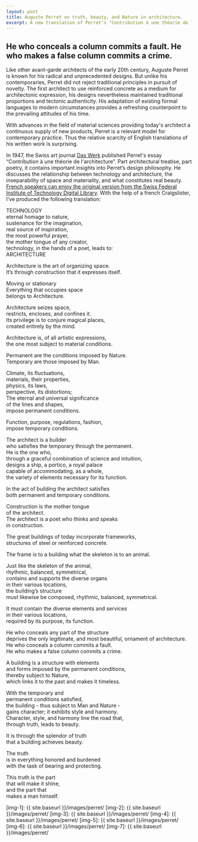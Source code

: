 ```yaml
---
layout: post
title: Auguste Perret on truth, beauty, and Nature in architecture.
excerpt: A new translation of Perret's "Contribution à une théorie de l'architecture"
---
```


## He who conceals a column commits a fault. He who makes a false column commits a crime.

Like other avant-garde architects of the early 20th century, Auguste Perret is known for his radical and unprecedented designs. But unlike his contemporaries, Perret did not reject traditional principles in pursuit of novelty. The first architect to use reinforced concrete as a medium for architectonic expression, his designs nevertheless maintained traditional proportions and tectonic authenticity. His adaptation of existing formal languages to modern circumstances provides a refreshing counterpoint to the prevailing attitudes of his time.

With advances in the field of material sciences providing today's architect a continuous supply of new products, Perret is a relevant model for contemporary practice. Thus the relative scarcity of English translations of his written work is surprising.

In 1947, the Swiss art journal [Das Werk][lnk-1] published Perret's essay “Contribution à une théorie de l'architecture”. Part architectural treatise, part poetry, it contains important insights into Perret’s design philosophy. He discusses the relationship between technology and architecture, the inseparability of space and materiality, and what constitutes real beauty. [French speakers can enjoy the original version from the Swiss Federal Institute of Technology Digital Library][lnk-2]. With the help of a french Craigslister, I’ve produced the following translation:

TECHNOLOGY  
eternal homage to nature,  
sustenance for the imagination,  
real source of inspiration,  
the most powerful prayer,  
the mother tongue of any creator,  
technology, in the hands of a poet, leads to:  
ARCHITECTURE

Architecture is the art of organizing space.  
It’s through construction that it expresses itself.  

Moving or stationary  
Everything that occupies space  
belongs to Architecture.

Architecture seizes space,  
restricts, encloses, and confines it.  
Its privilege is to conjure magical places,  
created entirely by the mind.

Architecture is, of all artistic expressions,  
the one most subject to material conditions.

Permanent are the conditions imposed by Nature.  
Temporary are those imposed by Man.

Climate, its fluctuations,  
materials, their properties,  
physics, its laws,  
perspective, its distortions;  
The eternal and universal significance  
of the lines and shapes,  
impose permanent conditions.

Function, purpose, regulations, fashion,  
impose temporary conditions.

The architect is a builder  
who satisfies the temporary through the permanent.  
He is the one who,  
through a graceful combination of science and intuition,  
designs a ship, a portico, a royal palace  
capable of accommodating, as a whole,  
the variety of elements necessary for its function.

In the act of building the architect satisfies  
both permanent and temporary conditions.

Construction is the mother tongue  
of the architect.  
The architect is a poet who thinks and speaks  
in construction.

The great buildings of today incorporate frameworks,  
structures of steel or reinforced concrete.

The frame is to a building what the skeleton is to an animal.

Just like the skeleton of the animal,  
rhythmic, balanced, symmetrical,  
contains and supports the diverse organs  
in their various locations,  
the building’s structure  
must likewise be composed, rhythmic, balanced, symmetrical.

It must contain the diverse elements and services  
in their various locations,  
required by its purpose, its function.

He who conceals any part of the structure  
deprives the only legitimate, and most beautiful, ornament of architecture.  
He who conceals a column commits a fault.  
He who makes a false column commits a crime.

A building is a structure with elements  
and forms imposed by the permanent conditions,  
thereby subject to Nature,  
which links it to the past and makes it timeless.

With the temporary and  
permanent conditions satisfied,  
the building - thus subject to Man and Nature -  
gains character; it exhibits style and harmony.  
Character, style, and harmony line the road that,  
through truth, leads to beauty.

It is through the splendor of truth  
that a building achieves beauty.

The truth  
is in everything honored and burdened  
with the task of bearing and protecting.

This truth is the part  
that will make it shine,  
and the part that  
makes a man himself.

[lnk-1]: http://www.e-periodica.ch/digbib/volumes?UID=wbw-002
[lnk-2]: http://www.e-periodica.ch/digbib/view?var=true&pid=wbw-002:1947:34::1089#119
[img-1]: {{ site.baseurl }}/images/perret/
[img-2]: {{ site.baseurl }}/images/perret/
[img-3]: {{ site.baseurl }}/images/perret/
[img-4]: {{ site.baseurl }}/images/perret/
[img-5]: {{ site.baseurl }}/images/perret/
[img-6]: {{ site.baseurl }}/images/perret/
[img-7]: {{ site.baseurl }}/images/perret/
